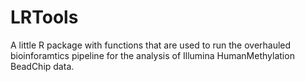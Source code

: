 # LRTools
A little R package with functions that are used to run the overhauled bioinforamtics pipeline for the analysis of Illumina HumanMethylation BeadChip data.
